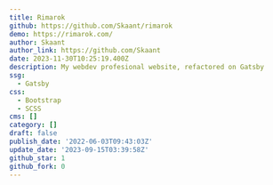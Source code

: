 ```yaml
---
title: Rimarok
github: https://github.com/Skaant/rimarok
demo: https://rimarok.com/
author: Skaant
author_link: https://github.com/Skaant
date: 2023-11-30T10:25:19.400Z
description: My webdev profesional website, refactored on Gatsby
ssg:
  - Gatsby
css:
  - Bootstrap
  - SCSS
cms: []
category: []
draft: false
publish_date: '2022-06-03T09:43:03Z'
update_date: '2023-09-15T03:39:58Z'
github_star: 1
github_fork: 0
---
```

